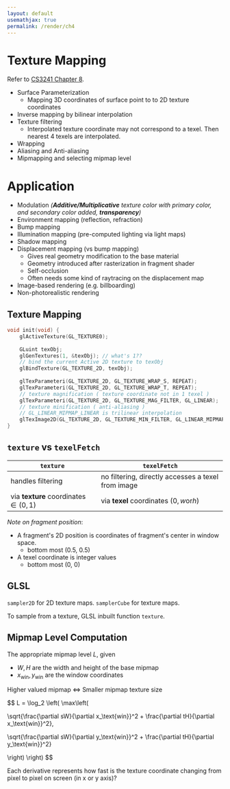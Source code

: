 ```yaml
---
layout: default
usemathjax: true
permalink: /render/ch4
---
```


# Texture Mapping

Refer to [CS3241 Chapter 8](/notes-blog/cg#chapter-8--texture-mapping).

- Surface Parameterization
  - Mapping 3D coordinates of surface point to to 2D texture coordinates
- Inverse mapping by bilinear interpolation
- Texture filtering
  - Interpolated texture coordinate may not correspond to a texel. Then nearest 4 texels are interpolated.
- Wrapping
- Aliasing and Anti-aliasing
- Mipmapping and selecting mipmap level

# Application

- Modulation *(**Additive/Multiplicative** texture color with primary color, and secondary color added, **transparency**)*
- Environment mapping (reflection, refraction)
- Bump mapping
- Illumination mapping (pre-computed lighting via light maps)
- Shadow mapping
- Displacement mapping (vs bump mapping)
  - Gives real geometry modification to the base material
  - Geometry introduced after rasterization in fragment shader
  - Self-occlusion
  - Often needs some kind of raytracing on the displacement map
- Image-based rendering (e.g. billboarding)
- Non-photorealistic rendering

## Texture Mapping

```c++
void init(void) {
    glActiveTexture(GL_TEXTURE0);
    
    GLuint texObj;
    glGenTextures(1, &texObj); // what's 1??
    // bind the current Active 2D texture to texObj
    glBindTexture(GL_TEXTURE_2D, texObj);
    
    glTexParameteri(GL_TEXTURE_2D, GL_TEXTURE_WRAP_S, REPEAT);
    glTexParameteri(GL_TEXTURE_2D, GL_TEXTURE_WRAP_T, REPEAT);
    // texture magnification ( texture coordinate not in 1 texel )
    glTexParameteri(GL_TEXTURE_2D, GL_TEXTURE_MAG_FILTER, GL_LINEAR);
    // texture minification ( anti-aliasing )
    // GL_LINEAR_MIPMAP_LINEAR is trilinear interpolation
    glTexImage2D(GL_TEXTURE_2D, GL_TEXTURE_MIN_FILTER, GL_LINEAR_MIPMAP_LINEAR)
}
```

##  `texture` vs `texelFetch`

| `texture` | `texelFetch` |
| --------- | ------------ |
| handles filtering | no filtering, directly accesses a texel from image |
| via **texture** coordinates $\in(0,1)$ | via **texel** coordinates $(0, w \text{or} h)$ |

*Note on fragment position*: 
- A fragment's 2D position is coordinates of fragment's center in window space. 
  - bottom most (0.5, 0.5)
- A texel coordinate is integer values
  - bottom most (0, 0)

## GLSL

`sampler2D` for 2D texture maps. `samplerCube` for texture maps.

To sample from a texture, GLSL inbuilt function `texture`.

## Mipmap Level Computation

The appropriate mipmap level $L$, given

- $W, H$ are the width and height of the base mipmap
- $x_\text{win}, y_\text{win}$ are the window coordinates

Higher valued mipmap $\Leftrightarrow$ Smaller mipmap texture size

$$
L = \log_2 \left( \max\left( 

\sqrt{\frac{\partial sW}{\partial x_\text{win}}^2 + \frac{\partial tH}{\partial x_\text{win}}^2}, 

\sqrt{\frac{\partial sW}{\partial y_\text{win}}^2 + \frac{\partial tH}{\partial y_\text{win}}^2}

\right) \right)
$$

Each derivative represents how fast is the texture coordinate changing from pixel to pixel on screen (in x or y axis)?
